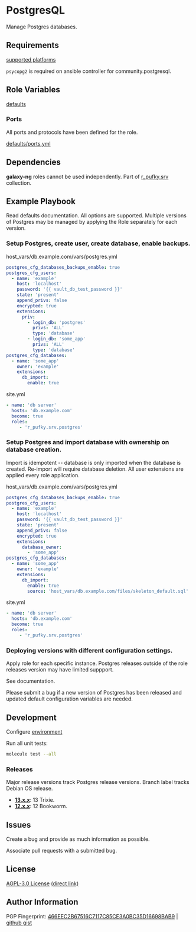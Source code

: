# PostgresQL
Manage Postgres databases.

## Requirements
[supported platforms](https://github.com/r-pufky/ansible_postgres/blob/main/meta/main.yml)

`psycopg2` is required on ansible controller for community.postgresql.

## Role Variables
[defaults](https://github.com/r-pufky/ansible_postgres/tree/main/defaults/main)

### Ports
All ports and protocols have been defined for the role.

[defaults/ports.yml](https://github.com/r-pufky/ansible_postgres/blob/main/defaults/main/ports.yml)

## Dependencies
**galaxy-ng** roles cannot be used independently. Part of
[r_pufky.srv](https://github.com/r-pufky/ansible_collection_srv) collection.

## Example Playbook
Read defaults documentation. All options are supported. Multiple versions of
Postgres may be managed by applying the Role separately for each version.

### Setup Postgres, create user, create database, enable backups.
host_vars/db.example.com/vars/postgres.yml
``` yaml
postgres_cfg_databases_backups_enable: true
postgres_cfg_users:
  - name: 'example'
    host: 'localhost'
    password: '{{ vault_db_test_password }}'
    state: 'present'
    append_privs: false
    encrypted: true
    extensions:
      priv:
        - login_db: 'postgres'
          privs: 'ALL'
          type: 'database'
        - login_db: 'some_app'
          privs: 'ALL'
          type: 'database'
postgres_cfg_databases:
  - name: 'some_app'
    owner: 'example'
    extensions:
      db_import:
        enable: true
```

site.yml
``` yaml
- name: 'db server'
  hosts: 'db.example.com'
  become: true
  roles:
     - 'r_pufky.srv.postgres'
```

### Setup Postgres and import database with ownership on database creation.
Import is idempotent -- database is only imported when the database is created.
Re-import will require database deletion. All user extensions are applied
every role application.

host_vars/db.example.com/vars/postgres.yml
``` yaml
postgres_cfg_databases_backups_enable: true
postgres_cfg_users:
  - name: 'example'
    host: 'localhost'
    password: '{{ vault_db_test_password }}'
    state: 'present'
    append_privs: false
    encrypted: true
    extensions:
      database_owner:
        - 'some_app'
postgres_cfg_databases:
  - name: 'some_app'
    owner: 'example'
    extensions:
      db_import:
        enable: true
        source: 'host_vars/db.example.com/files/skeleton_default.sql'
```

site.yml
``` yaml
- name: 'db server'
  hosts: 'db.example.com'
  become: true
  roles:
     - 'r_pufky.srv.postgres'
```

### Deploying versions with different configuration settings.
Apply role for each specific instance. Postgres releases outside of the role
releases version may have limited suppport.

See documentation.

Please submit a bug if a new version of Postgres has been released and updated
default configuration variables are needed.

## Development
Configure [environment](https://github.com/r-pufky/ansible_collection_srv/blob/main/docs/dev/environment/README.md)

Run all unit tests:
``` bash
molecule test --all
```

### Releases
Major release versions track Postgres release versions. Branch label tracks
Debian OS release.

* **[13.x.x](https://github.com/r-pufky/ansible_postgres)**: 13 Trixie.
* **[12.x.x](https://github.com/r-pufky/ansible_postgres/tree/12.x)**: 12 Bookworm.

## Issues
Create a bug and provide as much information as possible.

Associate pull requests with a submitted bug.

## License
[AGPL-3.0 License](https://www.tldrlegal.com/license/gnu-affero-general-public-license-v3-agpl-3-0)
 [(direct link)](https://github.com/r-pufky/ansible_postgres/blob/main/LICENSE)

## Author Information
PGP Fingerprint: [466EEC2B67516C7117C85CE3A0BC35D16698BAB9](https://keys.openpgp.org/vks/v1/by-fingerprint/466EEC2B67516C7117C85CE3A0BC35D16698BAB9)
| [github gist](https://gist.github.com/r-pufky/a8df36977c55b5bb20829267c4c49d22)
